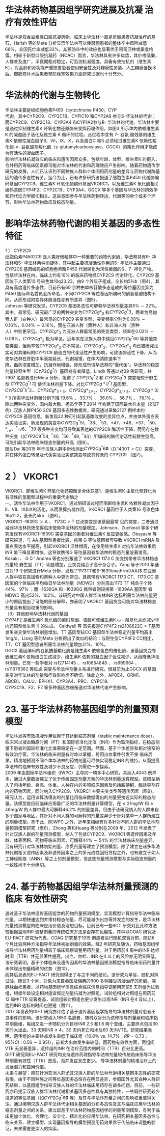 # 华法林药物基因组学研究进展及抗凝 治疗有效性评估  
华法林是双香豆素类口服抗凝药物，临床上华法林一直是房颤患者抗凝治疗的基石，Harish 等的Meta 分析显示华法林可以使房颤患者的整体卒中风险减低$68\%$，全因死亡率减低$33\%$，其预防卒中的效应也显著优于阿司匹林或氯吡格雷。相较于新型口服抗凝药（NOAC）而言，华法林具有许多优势，其价格低廉，人群普及度广，半衰期相对稳定，可监测抗凝强度，具备有效拮抗剂（维生素K），对高龄和肾功能严重损害患者使用安全性及对瓣膜性房颤、人工瓣膜置换术后、瓣膜修补术后患者预防栓塞效果方面研究证据也十分充分。  
#  华法林的代谢与生物转化  
华法林主要是经细胞色素P450（cytochrome P450，CYP  
代谢，其中CYP2C9、CYP2C18、CYPlC19 和CYP2A6 参与S-华法林的代谢；而CYP2C9、CYP2C18、CYP3A4 和CYP1A2参与R- 华法林的代谢。华法林主要是通过抑制维生素K 环氧化物还原酶来发挥药理作用，如图3 所示体内依赖维生素K 的凝血因子活化及维生素 K  循环的过程。此过程中含有 7-  谷氨 酸残基的维生素K 依赖性凝血因子Ⅱ，Ⅶ，Ⅸ，Ⅹ，以及蛋白C 和S 必须经过维生素K 依赖性羧化酶-γ- 谷氨酸基羧化酶（γ-glutamylcarboxylase，GGCX）的羧化作用才能成为有活性的凝血因子。  
影响华法林抗凝效应的临床和遗传因素众多，包括年龄、体型、维生素K 的摄入、合并用药等临床因素都可能对华法林的代谢和药理效应产生影响。随着药物遗传学研究的发展，人们已认识到不同种族人群和个体间用药剂量的差异与药物代谢酶基因的遗传多态性有关。迄今为止，已有许多研究者报道了细胞色素P450 代谢酶编码基因CYP2C9、维生素K 环氧化酶编码基因VKORC1，以及维生素K 氧化酶相关编码基因CYP4F2、CYP2C19、CYP3A4、GGCX 等多个基因与华法林的药效学和药代动力学密切相关。这些基因参与华法林药物转运、代谢等的单个或多个环节，影响华法林药物效应及稳态剂量。  
#  影响华法林药物代谢的相关基因的多态性特征  
1 ） CYP2C9  
细胞色素P4502C9 是人类肝微粒体中一种重要的药物代谢酶，华法林具有R- 华法林和S- 华法林两种消旋体，其中起主要抗凝活性作用的S- 华法林主要通过CYP2C9 基因编码的细胞色素酶P450 代谢转化为活性微弱的6、7- 羟化产物。包括华法林在内，临床上约有$16\%$ 的临床药物经CYP2C9 代谢转化。CYP2C9 基因位于人类第10 号染色体10q23.23，由9 个外显子组成，全长约51kb（图4）。其具有高度遗传多态性，目前已有60 余种由单核苷酸多态造成的等位基因变异为P450 国际命名委员会所命名，不同CYP2C9 等位基因所编码的酶氨基酸结构不同，从而形成的变异体酶活性亦有所差异（图5）。  
Johnson 等研究发现，CYP2C9 基因多态性可解释华法林剂量差异$5\%\sim22\%$。其中，最常见、研究最广泛的两种突变为$C Y P2C g*_{2}$ 和$C Y P2C g^{*}3$，两者为高加索人群（白种人）最常见的CYP2C9 突变类型，突变频率分别为$0.08\%\sim0.16\%$，$0.04\%\sim0.16\%$，而在亚洲人群（黄种人）和非洲人群（黑种  
人）中则更罕见。$C Y P2C g*_{3}$ 为亚洲人群最常见的突变类型，频率在$0.02\%\sim0.08\%$，$C Y P2C g*_{2}$ 极为罕见。近年来在汉族人群中偶见$C Y P2C g^{*}60$ 等其他突变类型，但频率较$C Y P2C g*_{2}$ 亦不常见。$C Y P2C g*_{2}$、$C Y P2C g*_{3}$ 均已被研究证实可对其编码的CYP2C9 酶蛋白的代谢活性产生影响，可致该酶活性下降，从而使华法林在肝脏中半衰期延长，代谢减慢，在体内清除速率下  
降，血药浓度增加，抗凝作用增强，即形成所谓华法林的“慢代谢”。华法林的稳态剂量较野生型（$C Y P2C g^{*}I$）基因持有者降低。Lindh 等通过对39 例研究，共7907 名患者进行Meta 分析，报道了 $C Y P2C g^{*}2$  和 $C Y P2C g^{*}3$  突变相较于野生型 $C Y P2C g^{*}I$  可 使华法林剂量下降。对比$C Y P2C g*l/^{*}I$ 基因型，$C Y P2C Q^{*}l/^{*}2.$、$C Y P2C g*_{I/*3}$、$C Y P2C g*_{2/*_{2}}$、$C Y P2C g*_{2/*3}$、$C Y P2C g*3/*3$ 所需华法林剂量分别下降   $19.6\%$ 、 $33.7\%$ 、 $36.0\%$ 、 $56.7\%$ 、 $78.1\%$ 。 除此两种突变外，国内戴大鹏、杨杰孚等于2014 年构建了国际最大样本量（2127 例）汉族人群$P450~2C9$ 基因多态性数据库，研究通过采集2127 例样本的CYP2C9 基因信息，新发现22 种可引起氨基酸改变的变异位点，并由体外蛋白表达实验证实，新发现的突变中$C Y P2C g^{*}5I$、$^{*}38$、$^{*}53$、\*47、\*48、\*37、$^{*}50$、$\ast_{\mathcal{M}}$、$^{*}\!{\mathcal{A}}6$、$^{*}39$ 等多种突变均可导致其表达的CYP2C9 酶活性下降，而另存在数种突变（$(C Y P2C9^{*}54,\ ^{*}40,\ ^{*}56,\ ^{*}49,\ ^{*}4I)$）所编码的酶代谢活性较野生型高，可能引起华法林临床稳态剂量的升高（图6）。  
随后Dai 等2015 年于汉族人群中新检测出$C Y P2C g^{*}6\boldsymbol{0}$（$\mathrm{\Omega}.1400\mathrm{T}>\mathrm{C})$）突变，并在体外蛋白转录及代谢实验证实该突变导致其转录的 CYP2C9   （图7）。  
# 2 ） VKORC1  
VKORC1，即维生素K 环氧化物还原酶复合体亚基1，是维生素K 由氧化型转化为有活性的氢醌型过程中的重要代谢酶之  
一。活性华法林作用于VKORC1，通过阻碍该过程而阻断维生素K 依赖性凝血因子Ⅱ、Ⅶ、Ⅸ和Ⅹ的活化，从而发挥抗凝作用。VKORC1 基因位于人类第16 号染色体16p11.2，全长约5kb （图8）。  
VKORC1 -1639G  ＞ A 、 $1173\mathrm{C}>\mathrm{T}$  位点突变是该基因最常 见的突变，二者通过减弱华法林药效使得临床使用华法林的剂量增加。Johnson、Zuchinali 等多个研究发现有VKORC1-1639G 突变基因的患者对维生素K 反应更敏感。Obayashi 等研究报道，与 AA  基因型患者比较，携带 G  等位基因者可导致 VKORC1  mRNA 及蛋白表达水平提高，引起VKORC1 活性增高，在使用维生素K 对抗华法林效果后INR 值下降显著增快。这导致携带G  等位基因者华法林的稳态剂量显著提高。 Kosaki 、 G D ’ Andrea 等也分别报道了 VKORC1  1173 C  突变携带者华法林稳态剂量较 野生型（TT）明显增加，且突变纯合子高于杂合子。Yang 等于2010 年通过对19 个研究进行Meta 分析，发现了1173TT和$-1639\mathrm{\AA}$ 在亚洲人群中较在高加索和黑种人中更为常见。且携带有VKORC1 1173 CT、1173 CC 基因型的个体临床平均每日华法林剂量（MDWD）分别高出$1173\ \mathrm{TT}$ 纯合子个体$44\%$、$97\%$ ；而 –1639GA  和 –1639GG  携带者则较携带 –1639AA  基因型 者MDWD 高出$52\%$、$102\%$。该研究对中国人群华法林INR 达标所需华法林剂量更小的原因提出了可能的部分解释，亦表明了VKORC1 基因突变可能对华法林稳态剂量具有相当权重的影响。  
（3）其他影响华法林代谢的基因  
CYP4F2 是维生素K 氧化酶的编码基因，该酶可使维生素K ω -  羟基化从而减少体内还原型维生素 K  的生成。 Caldwell  等 首先报道$C Y P4F2\ \mathrm{r s2108622C>T}$基因发生突变使华法林剂量增加，TT 基因型较CC 基因型华法林稳定剂量平均高出$1\mathrm{mg/d}$。Liang 等的Meta 分析得出了类似的结论：与野生型CYP4F2 CC相比，TT、CT 基因型患者所需华法林剂量增加$21\%$、$10\%$。  
GGCX 基因编码的谷氨酰基羧化酶是维生素K 依赖蛋白的催化酶，该基因突变导致维生素K 依赖蛋白生成减少，维生素K 依赖的凝血因子合成减少，从而降低华法林剂量。已有一些学者对 rs12714145 、 rs10654848 、 rs699664 、 rs11676382  等位点 突变与华法林剂量关系进行研究，但目前为止GGCX 的基因突变对华法林的剂量和疗效影响尚不确切。除此之外，APOE4、ORM1、ABCB1、CALU、EPHX1、CYP3A4、PRC、CYPC18、  
CYP2C19、F2、F7 等多种基因亦被报道对华法林代谢产生影响。  
# 23. 基于华法林药物基因组学的剂量预测模型  
华法林发挥有效抗凝作用依赖于其达到稳态剂量（stable maintenance dose），临床常以凝血酶原时间（PT）和国际标准化比值（INR）作为监测指标，在稳态剂量下患者的国际标准化比值需稳定在一定范围。然而，基于个体差异和相对狭窄的有效治疗窗，华法林的临床剂量有时难以掌握，易因出血事件引发不良 临床后果。精准地预测不同个体华法林的药物剂量可尽快实现稳定INR 的维持，从而提高华法林的临床有效性及减少不良反应，仍需进一步探索。  
2009 年由国际华法林组织（IWPC）主导的一项多中心研究，共纳入4043 例样本，通过大量数据建立了优于传统固定剂量方案的华法林剂量运算模型。该模型纳入了包括年龄、身高、体重、人种在内的多项临床因素及包括胺碘酮、酶诱导剂在内的药物因素，同时纳入CYP2C9、VKORC1 主要突变类型等遗传因素（图9）。  
研究认为，运用该算法得出的剂量比用临床数据得出的剂量更接近实际的稳态剂量。该模型是目前临床应用最广泛的华法林剂量计算模型，在$\leqslant21\mathrm{mg/W}$ 和$\geqslant49\mathrm{mg/W}$ 的人群中最大可解释$46.2\%$ 的剂量差异。但由于该研究纳入的人群来自多个国家与地区，其针对不同人群的可解释的剂量差异少于针对某单一人群所建立的剂量模型。基于此，除IWPC 之外，近年来相继有许多针对不同人群的华法林剂量预测模型研究（表6），Zhong 等和Huang 等分别在2009 年、2012 年发表了针对汉族人群的剂量预测模型，纳入了包括CYP2C9、VKORC1 等遗传因素及年龄、体表面积、药物等临床因素，可解释$44\%\sim54\%$ 的华法林临床剂量差异。另有研究针对华法林初始剂量、序贯剂量等建立了预测模型。除了建立在诸多华法林代谢相关遗传因素及非遗传因素之上的多元线性回归方程之外，也有建立于如人工神经网络（ANN）等之上的剂量模型，但这些剂量预测模型与实际稳态剂量的一致性尚不十分确切。  
# 24.  基于药物基因组学华法林剂量预测的临床  有效性研究  
通过基于华法林遗传基因组学的药物剂量预测模型，实现模型计算指导华法林临床剂量，以期快速达到并维持稳态剂量，尽可能减少出血等并发症的发生，是华法林剂量预测模型的临床应用价值及理想目标。目前已有一些RCT 研究对比此种方法较根据监测INR 调整剂量的传统临床方法是否存在优越性，其中以COAG 研究及EU-PACT 研究为代表。COAG 研究基于1015 例患者进行随机双盲对照，随访6 个月比较两种方法指导华法林初始剂量的效果。经2 年研究及随访，药物基因组学指导华法林用药剂量相较于临床观察调整用药剂量，对于用药前4 周中的INR 达标时间（TTR）并无显著性提高，出血、血栓、INR 在4 以上的风险亦无明显降低。该研究表明，基于个体临床及遗传因素的华法林基因预测模型指导临床用药剂量并未体现出剂量精确的优势（图10）。  
而其后发表的EU-PACT 研究则得出了与之不同的结论。该研究为单盲、随机对照试验，随访3 个月，对象为来自英国及瑞典的900 多例接受抗凝治疗的房颤、深静脉血栓患者。以药物基因组学信息结合临床信息指导调整用药前5 天剂量为试验组，根据年龄设定相对适宜恒定剂量抗凝为对照组。试验组相对对照组在用药前12 周中TTR 显著提高，试验组较对照组也更少发生过高INR（INR 在4 及以上），达到INR 达标的时间也更短（图11）。  
2017 年发表的GIFT 研究亦评估了基于遗传基因组学指导的华法林剂量对患者不良事件的影响。该研究纳入1650 名患者，随机双盲分为遗传指导剂量组和临床指导剂量组，每组又进一步随机分为目标INR 2.5 和1.8 两个亚组。主要终点包括30 天时大出血、30 天时$\mathrm{INR}\geqslant4$、30 天内死亡和术后60 天内VTE。研究结果表明，遗传组的主要终点发生率低于临床组（$10.8\%$ vs. $14.7\%$；$R R{=}0.73$；$95\%C I$：$0.56\sim0.95)$），前者大出血发生率较低。而药物有效性方面，两组间VTE 无显著差异，遗传组的INR 在治疗范围内的时间（TTR）百分比更高。  
GIFT 研究同EU-PACT 研究均支持遗传药理指导华法林剂量较传统临床指导华法林剂量有效性（TTR）更高，而并发症发生更少。 导华法林剂量的精准治疗上的发展潜力和应用价值。  
未来与展望：目前针对亚洲人群尤其汉族人群的华法林代谢相关基因多态性的研究有限，由于不同种族之间等位基因多态性存在明显差异，参照国外尤其白种人群研究结果，以基因组学指导汉族人群的华法林临床用药存在诸多问题。目前，一些研究亦已提示汉族人群华法林代谢相关基因多态性具有其独特性，一些既往研究较少报道的等位基因（如$C Y P2C g^{*}6\boldsymbol{0}$ 等）及其与华法林剂量之间的影响权重值得关注。通过阐明汉族人群华法林代谢相关基因的分布多态性及其与临床应用华法林的稳态剂量之间的关系，建立起基于华法林药物基因组学的剂量预测模型，有利于临床更加个体化、合理化、安全化、精准化的应用华法林。在研究相关基因多态性与临床关系、建立模型、实现基因指导的模型预测用药效果优于传统临床调整的验证，未来需要更深入的探索。  
